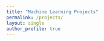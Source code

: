 ```yaml
---
title: "Machine Learning Projects"
permalink: /projects/
layout: single
author_profile: true
---
```

